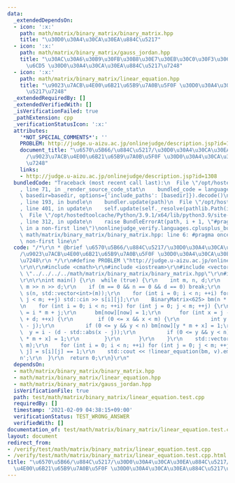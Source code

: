 ```yaml
---
data:
  _extendedDependsOn:
  - icon: ':x:'
    path: math/matrix/binary_matrix/binary_matrix.hpp
    title: "\u30D0\u30A4\u30CA\u30EA\u884C\u5217"
  - icon: ':x:'
    path: math/matrix/binary_matrix/gauss_jordan.hpp
    title: "\u30AC\u30A6\u30B9\u30FB\u30B8\u30E7\u30EB\u30C0\u30F3\u306E\u6D88\u53BB\
      \u6CD5 \u30D0\u30A4\u30CA\u30EA\u884C\u5217\u7248"
  - icon: ':x:'
    path: math/matrix/binary_matrix/linear_equation.hpp
    title: "\u9023\u7ACB\u4E00\u6B21\u65B9\u7A0B\u5F0F \u30D0\u30A4\u30CA\u30EA\u884C\
      \u5217\u7248"
  _extendedRequiredBy: []
  _extendedVerifiedWith: []
  _isVerificationFailed: true
  _pathExtension: cpp
  _verificationStatusIcon: ':x:'
  attributes:
    '*NOT_SPECIAL_COMMENTS*': ''
    PROBLEM: http://judge.u-aizu.ac.jp/onlinejudge/description.jsp?id=1308
    document_title: "\u6570\u5B66/\u884C\u5217/\u30D0\u30A4\u30CA\u30EA\u884C\u5217\
      /\u9023\u7ACB\u4E00\u6B21\u65B9\u7A0B\u5F0F \u30D0\u30A4\u30CA\u30EA\u884C\u5217\
      \u7248"
    links:
    - http://judge.u-aizu.ac.jp/onlinejudge/description.jsp?id=1308
  bundledCode: "Traceback (most recent call last):\n  File \"/opt/hostedtoolcache/Python/3.9.1/x64/lib/python3.9/site-packages/onlinejudge_verify/documentation/build.py\"\
    , line 71, in _render_source_code_stat\n    bundled_code = language.bundle(stat.path,\
    \ basedir=basedir, options={'include_paths': [basedir]}).decode()\n  File \"/opt/hostedtoolcache/Python/3.9.1/x64/lib/python3.9/site-packages/onlinejudge_verify/languages/cplusplus.py\"\
    , line 193, in bundle\n    bundler.update(path)\n  File \"/opt/hostedtoolcache/Python/3.9.1/x64/lib/python3.9/site-packages/onlinejudge_verify/languages/cplusplus_bundle.py\"\
    , line 401, in update\n    self.update(self._resolve(pathlib.Path(included), included_from=path))\n\
    \  File \"/opt/hostedtoolcache/Python/3.9.1/x64/lib/python3.9/site-packages/onlinejudge_verify/languages/cplusplus_bundle.py\"\
    , line 312, in update\n    raise BundleErrorAt(path, i + 1, \"#pragma once found\
    \ in a non-first line\")\nonlinejudge_verify.languages.cplusplus_bundle.BundleErrorAt:\
    \ math/matrix/binary_matrix/binary_matrix.hpp: line 6: #pragma once found in a\
    \ non-first line\n"
  code: "/*\r\n * @brief \u6570\u5B66/\u884C\u5217/\u30D0\u30A4\u30CA\u30EA\u884C\u5217\
    /\u9023\u7ACB\u4E00\u6B21\u65B9\u7A0B\u5F0F \u30D0\u30A4\u30CA\u30EA\u884C\u5217\
    \u7248\r\n */\r\n#define PROBLEM \"http://judge.u-aizu.ac.jp/onlinejudge/description.jsp?id=1308\"\
    \r\n\r\n#include <cmath>\r\n#include <iostream>\r\n#include <vector>\r\n#include\
    \ \"../../../../math/matrix/binary_matrix/binary_matrix.hpp\"\r\n#include \"../../../../math/matrix/binary_matrix/linear_equation.hpp\"\
    \r\n\r\nint main() {\r\n  while (true) {\r\n    int m, n, d;\r\n    std::cin >>\
    \ m >> n >> d;\r\n    if (m == 0 && n == 0 && d == 0) break;\r\n    std::vector<std::vector<int>>\
    \ s(n, std::vector<int>(m));\r\n    for (int i = 0; i < n; ++i) for (int j = 0;\
    \ j < m; ++j) std::cin >> s[i][j];\r\n    BinaryMatrix<625> bm(n * m, n * m);\r\
    \n    for (int i = 0; i < n; ++i) for (int j = 0; j < m; ++j) {\r\n      int now\
    \ = i * m + j;\r\n      bm[now][now] = 1;\r\n      for (int x = j - d; x <= j\
    \ + d; ++x) {\r\n        if (0 <= x && x < m) {\r\n          int y = i + d - std::abs(x\
    \ - j);\r\n          if (0 <= y && y < n) bm[now][y * m + x] = 1;\r\n        \
    \  y = i - (d - std::abs(x - j));\r\n          if (0 <= y && y < n) bm[now][y\
    \ * m + x] = 1;\r\n        }\r\n      }\r\n    }\r\n    std::vector<int> v(n *\
    \ m);\r\n    for (int i = 0; i < n; ++i) for (int j = 0; j < m; ++j) v[i * m +\
    \ j] = s[i][j] == 1;\r\n    std::cout << !linear_equation(bm, v).empty() << '\\\
    n';\r\n  }\r\n  return 0;\r\n}\r\n"
  dependsOn:
  - math/matrix/binary_matrix/binary_matrix.hpp
  - math/matrix/binary_matrix/linear_equation.hpp
  - math/matrix/binary_matrix/gauss_jordan.hpp
  isVerificationFile: true
  path: test/math/matrix/binary_matrix/linear_equation.test.cpp
  requiredBy: []
  timestamp: '2021-02-09 04:38:15+09:00'
  verificationStatus: TEST_WRONG_ANSWER
  verifiedWith: []
documentation_of: test/math/matrix/binary_matrix/linear_equation.test.cpp
layout: document
redirect_from:
- /verify/test/math/matrix/binary_matrix/linear_equation.test.cpp
- /verify/test/math/matrix/binary_matrix/linear_equation.test.cpp.html
title: "\u6570\u5B66/\u884C\u5217/\u30D0\u30A4\u30CA\u30EA\u884C\u5217/\u9023\u7ACB\
  \u4E00\u6B21\u65B9\u7A0B\u5F0F \u30D0\u30A4\u30CA\u30EA\u884C\u5217\u7248"
---
```

